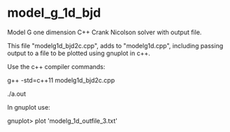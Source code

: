 # model_g_1d_bjd
Model G one dimension C++ Crank Nicolson solver with output file.

This file "modelg1d_bjd2c.cpp", adds to "modelg1d.cpp", including passing output to a file to be plotted using gnuplot in c++.

Use the c++ compiler commands:

g++ -std=c++11 modelg1d_bjd2c.cpp

./a.out

In gnuplot use:

gnuplot> plot 'modelg_1d_outfile_3.txt'
